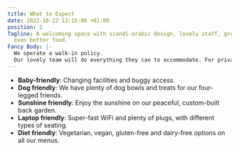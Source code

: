 ```yaml
---
title: What to Expect
date: 2022-10-22 13:15:00 +01:00
position: 2
Tagline: A welcoming space with scandi-arabic design, lovely staff, great drinks and
  even better food.
Fancy Body: |-
  We operate a walk-in policy.
  Our lovely team will do everything they can to accommodate. For private parties or events, please get in touch.
---
```


* **Baby-friendly**: Changing facilities and buggy access.
* **Dog friendly**: We have plenty of dog bowls and treats for our four-legged friends.
* **Sunshine friendly**: Enjoy the sunshine on our peaceful, custom-built back garden.
* **Laptop friendly**: Super-fast WiFi and plenty of plugs, with different types of seating.
* **Diet friendly**: Vegetarian, vegan, gluten-free and dairy-free options on all our menus.